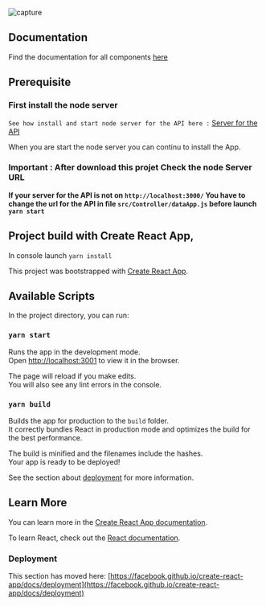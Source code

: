 ![capture](https://picfab.github.io/picfab-fabienpicard_12_22032021.github.io/doc-asset/img/capture.png)

## Documentation

Find the documentation for all components [here](https://picfab.github.io/picfab-fabienpicard_12_22032021.github.io/)

## Prerequisite

### First install the node server

``See how install and start node server for the API here :``
[Server for the API](https://picfab.github.io/picfab-fabienpicard_12_22032021.github.io/docs/tutorial-Instal%20server%20API%20tutorial.html)

When you are start the node server you can continu to install the App.

### Important : After download this projet Check the node Server URL

**If your server for the API is not on `http://localhost:3000/`
You have to change the url for the API in file `src/Controller/dataApp.js` before launch `yarn start`**

## Project build with Create React App,

In console launch ``yarn install``

This project was bootstrapped with [Create React App](https://github.com/facebook/create-react-app).

## Available Scripts

In the project directory, you can run:

### `yarn start`

Runs the app in the development mode.\
Open [http://localhost:3001](http://localhost:3001) to view it in the browser.


The page will reload if you make edits.\
You will also see any lint errors in the console.

### `yarn build`

Builds the app for production to the `build` folder.\
It correctly bundles React in production mode and optimizes the build for the best performance.

The build is minified and the filenames include the hashes.\
Your app is ready to be deployed!

See the section about [deployment](https://facebook.github.io/create-react-app/docs/deployment) for more information.

## Learn More

You can learn more in the [Create React App documentation](https://facebook.github.io/create-react-app/docs/getting-started).

To learn React, check out the [React documentation](https://reactjs.org/).

### Deployment

This section has moved here: [https://facebook.github.io/create-react-app/docs/deployment](https://facebook.github.io/create-react-app/docs/deployment)
